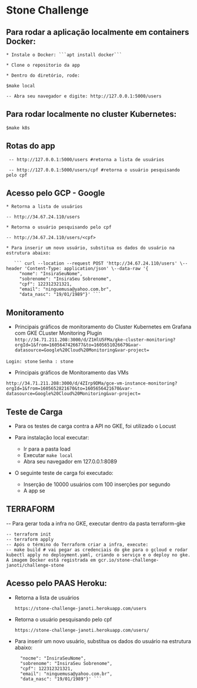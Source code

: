# Stone Challenge

## Para rodar a aplicação localmente em containers Docker:

    * Instale o Docker: ```apt install docker```

    * Clone o repositorio da app

    * Dentro do diretório, rode:

   ``` $make local ```
 
    -- Abra seu navegador e digite: http://127.0.0.1:5000/users
    
## Para rodar localmente no cluster Kubernetes:

   ``` $make k8s ```

## Rotas do app

     -- http://127.0.0.1:5000/users #retorna a lista de usuários

     -- http://127.0.0.1:5000/users/cpf #retorna o usuário pesquisando pelo cpf


## Acesso pelo GCP - Google

    * Retorna a lista de usuários

    -- http://34.67.24.110/users

    * Retorna o usuário pesquisando pelo cpf

    -- http://34.67.24.110/users/<cpf>
 
    * Para inserir um novo usuário, substitua os dados do usuário na estrutura abaixo:

       ``` curl --location --request POST 'http://34.67.24.110/users' \--header 'Content-Type: application/json' \--data-raw '{
         "nome": "InsiraSeuNome",
         "sobrenome": "InsiraSeu Sobrenome",
         "cpf": 122312321321,
         "email": "ninguemusa@yahoo.com.br",
         "data_nasc": "19/01/1989"}' ```

## Monitoramento 

* Principais gráficos de monitoramento do Cluster Kubernetes em Grafana com GKE CLuster Monitoring Plugin
``` http://34.71.211.208:3000/d/Z1HlU5FMa/gke-cluster-monitoring?orgId=1&from=1605647426677&to=1605651026679&var-datasource=Google%20Cloud%20Monitoring&var-project= ```

``` Login: stone ```
``` Senha : stone ```     

* Principais gráficos de Monitoramento das VMs

``` http://34.71.211.208:3000/d/4ZIrp9DMa/gce-vm-instance-monitoring?orgId=1&from=1605652821670&to=1605656421670&var-datasource=Google%20Cloud%20Monitoring&var-project= ```

## Teste de Carga

* Para os testes de carga contra a API no GKE, foi utilizado o Locust

* Para instalação local executar:

    * Ir para a pasta load 
    * Executar ``` make local ```
    * Abra seu navegador em 127.0.0.1:8089
    
 * O seguinte teste de carga foi executado:
 
    * Inserção de 10000 usuários com 100 inserções por segundo
    * A app se 
     
## TERRAFORM 

-- Para gerar toda a infra no GKE, executar dentro da pasta terraform-gke

    -- terraform init
    -- terraform apply
    -- Após o término do Terraform criar a infra, execute:
    -- make build # vai pegar as credenciais do gke para o gcloud e rodar kubectl apply no deployment.yaml, criando o serviço e o deploy no gke. A imagem Docker está registrada em gcr.io/stone-challenge-janoti/challenge-stone
    
    
    

## Acesso pelo PAAS Heroku: 

* Retorna a lista de usuários

    ``` https://stone-challenge-janoti.herokuapp.com/users ```

* Retorna o usuário pesquisando pelo cpf

   ``` https://stone-challenge-janoti.herokuapp.com/users/ ```

* Para inserir um novo usuário, substitua os dados do usuário na estrutura abaixo:

   ``` curl --location --request POST 'https://stone-challenge-janoti.herokuapp.com/users' \--header 'Content-Type: application/json' \--data-raw '{
     "nocme": "InsiraSeuNome",
     "sobrenome": "InsiraSeu Sobrenome",
     "cpf": 122312321321,
     "email": "ninguemusa@yahoo.com.br",
     "data_nasc": "19/01/1989"}' ```
                
